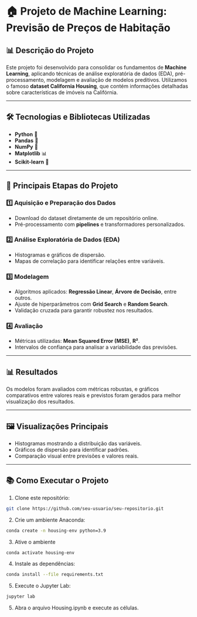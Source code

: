 # 🏠 **Projeto de Machine Learning: Previsão de Preços de Habitação**

## 📊 **Descrição do Projeto**  
Este projeto foi desenvolvido para consolidar os fundamentos de **Machine Learning**, aplicando técnicas de análise exploratória de dados (EDA), pré-processamento, modelagem e avaliação de modelos preditivos. Utilizamos o famoso **dataset California Housing**, que contém informações detalhadas sobre características de imóveis na Califórnia.

---

## 🛠️ **Tecnologias e Bibliotecas Utilizadas**  
- **Python** 🐍  
- **Pandas** 📑  
- **NumPy** 🔢  
- **Matplotlib** 📊  
- **Scikit-learn** 🤖  

---

## 🚀 **Principais Etapas do Projeto**  

### 1️⃣ **Aquisição e Preparação dos Dados**  
- Download do dataset diretamente de um repositório online.  
- Pré-processamento com **pipelines** e transformadores personalizados.  

### 2️⃣ **Análise Exploratória de Dados (EDA)**  
- Histogramas e gráficos de dispersão.  
- Mapas de correlação para identificar relações entre variáveis.  

### 3️⃣ **Modelagem**  
- Algoritmos aplicados: **Regressão Linear**, **Árvore de Decisão**, entre outros.  
- Ajuste de hiperparâmetros com **Grid Search** e **Random Search**.  
- Validação cruzada para garantir robustez nos resultados.  

### 4️⃣ **Avaliação**  
- Métricas utilizadas: **Mean Squared Error (MSE)**, **R²**.  
- Intervalos de confiança para analisar a variabilidade das previsões.  

---

## 📊 **Resultados**  
Os modelos foram avaliados com métricas robustas, e gráficos comparativos entre valores reais e previstos foram gerados para melhor visualização dos resultados.

---

## 🖼️ **Visualizações Principais**  
- Histogramas mostrando a distribuição das variáveis.  
- Gráficos de dispersão para identificar padrões.  
- Comparação visual entre previsões e valores reais.  

---

## 📚 **Como Executar o Projeto**  

1. Clone este repositório:  
```bash
git clone https://github.com/seu-usuario/seu-repositorio.git
```

2. Crie um ambiente Anaconda:
```bash
conda create -n housing-env python=3.9
```

3. Ative o ambiente
```bash
conda activate housing-env
```

4. Instale as dependências:
```bash
conda install --file requirements.txt
```

5. Execute o Jupyter Lab: 
```bash
jupyter lab
```

5. Abra o arquivo Housing.ipynb e execute as células.


